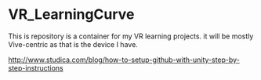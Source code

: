 # VR_LearningCurve
This is repository is a container for my VR learning projects.  it will be mostly Vive-centric as that is the device I have.

http://www.studica.com/blog/how-to-setup-github-with-unity-step-by-step-instructions
